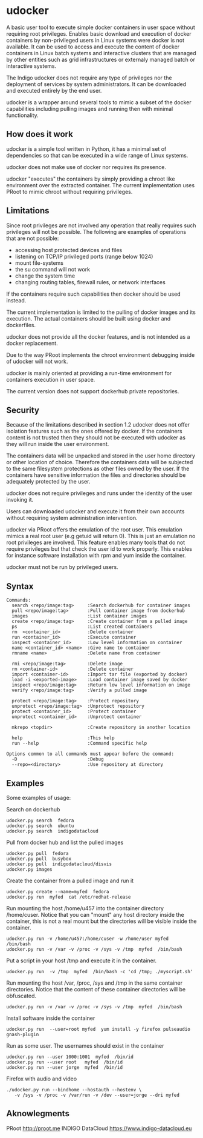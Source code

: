 udocker
=======
A basic user tool to execute simple docker containers in user space
without requiring root privileges. Enables basic download and execution
of docker containers by non-privileged users in Linux systems were docker
is not available. It can be used to access and execute the content of
docker containers in Linux batch systems and interactive clusters that
are managed by other entities such as grid infrastructures or externaly
managed batch or interactive systems.

The Indigo udocker does not require any type of privileges nor the
deployment of services by system administrators. It can be downloaded
and executed entirely by the end user.

udocker is a wrapper around several tools to mimic a subset of the
docker capabilities including pulling images and running then with
minimal functionality.

## How does it work
udocker is a simple tool written in Python, it has a minimal set
of dependencies so that can be executed in a wide range of Linux
systems.

udocker does not make use of docker nor requires its presence.

udocker "executes" the containers by simply providing a chroot like
environment over the extracted container. The current implementation
uses PRoot to mimic chroot without requiring privileges.

## Limitations
Since root privileges are not involved any operation that really
requires such privileges will not be possible. The following  are
examples of operations that are not possible:

* accessing host protected devices and files
* listening on TCP/IP privileged ports (range below 1024)
* mount file-systems
* the su command will not work
* change the system time
* changing routing tables, firewall rules, or network interfaces

If the containers require such capabilities then docker should be used
instead.

The current implementation is limited to the pulling of docker images
and its execution. The actual containers should be built using docker
and dockerfiles.

udocker does not provide all the docker features, and is not intended
as a docker replacement.

Due to the way PRoot implements the chroot environment debugging inside
of udocker will not work.

udocker is mainly oriented at providing a run-time environment for
containers execution in user space.

The current version does not support dockerhub private repositories.

## Security
Because of the limitations described in section 1.2 udocker does not offer
isolation features such as the ones offered by docker. If the containers
content is not trusted then they should not be executed with udocker as
they will run inside the user environment.

The containers data will be unpacked and stored in the user home directory or
other location of choice. Therefore the containers data will be subjected to
the same filesystem protections as other files owned by the user. If the
containers have sensitive information the files and directories should be
adequately protected by the user.

udocker does not require privileges and runs under the identity of the user
invoking it.

Users can downloaded udocker and execute it from their own accounts without
requiring system administration intervention.

udocker via PRoot offers the emulation of the root user. This emulation
mimics a real root user (e.g getuid will return 0). This is just an emulation
no root privileges are involved. This feature enables many tools that do not
require privileges but that check the user id to work properly. This enables
for instance software installation with rpm and yum inside the container.

udocker must not be run by privileged users.

## Syntax
```
Commands:
  search <repo/image:tag>     :Search dockerhub for container images
  pull <repo/image:tag>       :Pull container image from dockerhub
  images                      :List container images
  create <repo/image:tag>     :Create container from a pulled image
  ps                          :List created containers
  rm  <container_id>          :Delete container
  run <container_id>          :Execute container
  inspect <container_id>      :Low level information on container
  name <container_id> <name>  :Give name to container
  rmname <name>               :Delete name from container

  rmi <repo/image:tag>        :Delete image
  rm <container-id>           :Delete container
  import <container-id>       :Import tar file (exported by docker)
  load -i <exported-image>    :Load container image saved by docker
  inspect <repo/image:tag>    :Return low level information on image
  verify <repo/image:tag>     :Verify a pulled image

  protect <repo/image:tag>    :Protect repository
  unprotect <repo/image:tag>  :Unprotect repository
  protect <container_id>      :Protect container
  unprotect <container_id>    :Unprotect container

  mkrepo <topdir>             :Create repository in another location

  help                        :This help
  run --help                  :Command specific help

Options common to all commands must appear before the command:
  -D                          :Debug
  --repo=<directory>          :Use repository at directory
```

## Examples
Some examples of usage:

Search on dockerhub
```
udocker.py search  fedora
udocker.py search  ubuntu
udocker.py search  indigodatacloud
```

Pull from docker hub and list the pulled images
```
udocker.py pull  fedora
udocker.py pull  busybox
udocker.py pull  indigodatacloud/disvis
udocker.py images
```

Create the container from a pulled image and run it
```
udocker.py create --name=myfed  fedora
udocker.py run  myfed  cat /etc/redhat-release
```

Run mounting the host /home/u457 into the container directory /home/cuser. 
Notice that you can "mount" any host directory inside the container, this 
is not a real mount but the directories will be visible inside the container.
```
udocker.py run -v /home/u457:/home/cuser -w /home/user myfed  /bin/bash
udocker.py run -v /var -v /proc -v /sys -v /tmp  myfed  /bin/bash
```

Put a script in your host /tmp and execute it in the container.
```
udocker.py run  -v /tmp  myfed  /bin/bash -c 'cd /tmp; ./myscript.sh'
```

Run mounting the host /var, /proc, /sys and /tmp in the same container
directories. Notice that the content of these container directories will
be obfuscated.
```
udocker.py run -v /var -v /proc -v /sys -v /tmp  myfed  /bin/bash
```

Install software inside the container
```
udocker.py run  --user=root myfed  yum install -y firefox pulseaudio gnash-plugin
```

Run as some user. The usernames should exist in the container 
```
udocker.py run --user 1000:1001  myfed  /bin/id
udocker.py run --user root   myfed  /bin/id
udocker.py run --user jorge  myfed  /bin/id
```

Firefox with audio and video
```
./udocker.py run --bindhome --hostauth --hostenv \
   -v /sys -v /proc -v /var/run -v /dev --user=jorge --dri myfed
```

## Aknowlegments

PRoot http://proot.me
INDIGO DataCloud https://www.indigo-datacloud.eu
